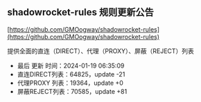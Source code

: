 ## shadowrocket-rules 规则更新公告

[https://github.com/GMOogway/shadowrocket-rules](https://github.com/GMOogway/shadowrocket-rules)

提供全面的直连（DIRECT）、代理（PROXY）、屏蔽（REJECT）列表
- 最后 更新 时间：2024-01-19 06:35:09
- 直连DIRECT列表：64825，update -21
- 代理PROXY 列表：19364，update +0
- 屏蔽REJECT列表：70585，update +81